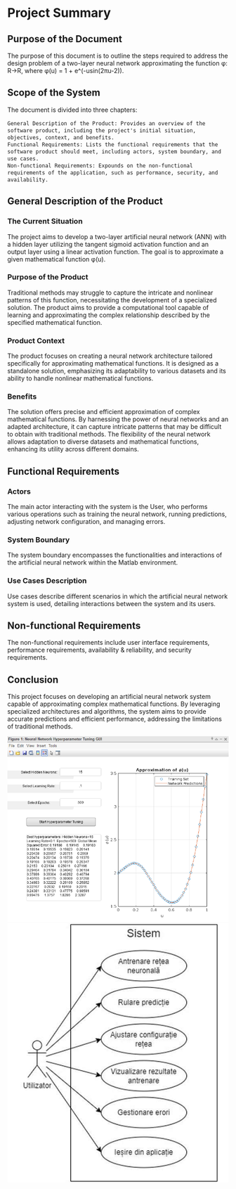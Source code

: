 # Project Summary
## Purpose of the Document

The purpose of this document is to outline the steps required to address the design problem of a two-layer neural network approximating the function φ: R→R, 
where φ(u) = 1 + e^(-usin(2πu-2)).
## Scope of the System

The document is divided into three chapters:

    General Description of the Product: Provides an overview of the software product, including the project's initial situation, objectives, context, and benefits.
    Functional Requirements: Lists the functional requirements that the software product should meet, including actors, system boundary, and use cases.
    Non-functional Requirements: Expounds on the non-functional requirements of the application, such as performance, security, and availability.

## General Description of the Product
### The Current Situation
The project aims to develop a two-layer artificial neural network (ANN) with a hidden layer utilizing the tangent sigmoid activation function and an output layer using a linear activation function. The goal is to approximate a given mathematical function φ(u).

### Purpose of the Product
Traditional methods may struggle to capture the intricate and nonlinear patterns of this function, necessitating the development of a specialized solution. The product aims to provide a computational tool capable of learning and approximating the complex relationship described by the specified mathematical function.

### Product Context
The product focuses on creating a neural network architecture tailored specifically for approximating mathematical functions. It is designed as a standalone solution, emphasizing its adaptability to various datasets and its ability to handle nonlinear mathematical functions.

### Benefits
The solution offers precise and efficient approximation of complex mathematical functions. By harnessing the power of neural networks and an adapted architecture, it can capture intricate patterns that may be difficult to obtain with traditional methods. The flexibility of the neural network allows adaptation to diverse datasets and mathematical functions, enhancing its utility across different domains.
## Functional Requirements
### Actors
The main actor interacting with the system is the User, who performs various operations such as training the neural network, running predictions, adjusting network configuration, and managing errors.

### System Boundary
The system boundary encompasses the functionalities and interactions of the artificial neural network within the Matlab environment.

### Use Cases Description
Use cases describe different scenarios in which the artificial neural network system is used, detailing interactions between the system and its users.

## Non-functional Requirements
The non-functional requirements include user interface requirements, performance requirements, availability & reliability, and security requirements.

## Conclusion
This project focuses on developing an artificial neural network system capable of approximating complex mathematical functions. By leveraging specialized architectures and algorithms, the system aims to provide accurate predictions and efficient performance, addressing the limitations of traditional methods.

![image](images/img1.png)
![image](images/img2.png)
